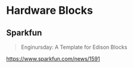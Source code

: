# Hardware Blocks

## Sparkfun

> Enginursday: A Template for Edison Blocks

https://www.sparkfun.com/news/1591
